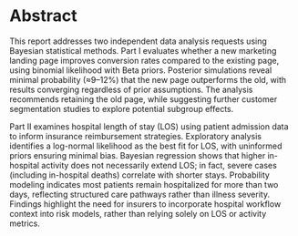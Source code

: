 # Abstract
This report addresses two independent data analysis requests using Bayesian statistical methods. Part I evaluates whether a new marketing landing page improves conversion rates compared to the existing page, using binomial likelihood with Beta priors. Posterior simulations reveal minimal probability (≈9–12%) that the new page outperforms the old, with results converging regardless of prior assumptions. The analysis recommends retaining the old page, while suggesting further customer segmentation studies to explore potential subgroup effects.

Part II examines hospital length of stay (LOS) using patient admission data to inform insurance reimbursement strategies. Exploratory analysis identifies a log-normal likelihood as the best fit for LOS, with uninformed priors ensuring minimal bias. Bayesian regression shows that higher in-hospital activity does not necessarily extend LOS; in fact, severe cases (including in-hospital deaths) correlate with shorter stays. Probability modeling indicates most patients remain hospitalized for more than two days, reflecting structured care pathways rather than illness severity. Findings highlight the need for insurers to incorporate hospital workflow context into risk models, rather than relying solely on LOS or activity metrics.
